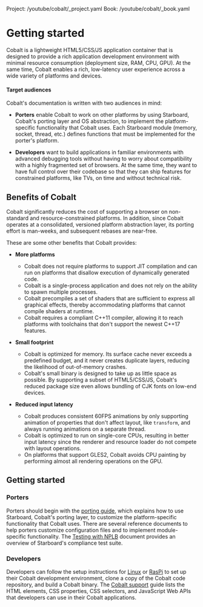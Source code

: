 Project: /youtube/cobalt/_project.yaml
Book: /youtube/cobalt/_book.yaml

# Getting started

Cobalt is a lightweight HTML5/CSS/JS application container that is designed
to provide a rich application development environment with minimal resource
consumption (deployment size, RAM, CPU, GPU). At the same time, Cobalt enables
a rich, low-latency user experience across a wide variety of platforms and
devices.

#### Target audiences

Cobalt's documentation is written with two audiences in mind:

*   **Porters** enable Cobalt to work on other platforms by using Starboard,
    Cobalt's porting layer and OS abstraction, to implement the
    platform-specific functionality that Cobalt uses. Each Starboard module
    (memory, socket, thread, etc.) defines functions that must be implemented
    for the porter's platform.

*   **Developers** want to build applications in familiar environments with
    advanced debugging tools without having to worry about compatibility with
    a highly fragmented set of browsers. At the same time, they want to have
    full control over their codebase so that they can ship features for
    constrained platforms, like TVs, on time and without technical risk.

## Benefits of Cobalt

Cobalt significantly reduces the cost of supporting a browser on non-standard
and resource-constrained platforms. In addition, since Cobalt operates at a
consolidated, versioned platform abstraction layer, its porting effort is
man-weeks, and subsequent rebases are near-free.

These are some other benefits that Cobalt provides:

*   **More platforms**

    *   Cobalt does not require platforms to support JIT compilation and can
        run on platforms that disallow execution of dynamically generated code.
    *   Cobalt is a single-process application and does not rely on the ability
        to spawn multiple processes.
    *   Cobalt precompiles a set of shaders that are sufficient to express all
        graphical effects, thereby accommodating platforms that cannot compile
        shaders at runtime.
    *   Cobalt requires a compliant C++11 compiler, allowing it to reach
        platforms with toolchains that don't support the newest C++17 features.

*   **Small footprint**
    *   Cobalt is optimized for memory. Its surface cache never exceeds a
        predefined budget, and it never creates duplicate layers, reducing
        the likelihood of out-of-memory crashes.
    *   Cobalt's small binary is designed to take up as little space as
        possible. By supporting a subset of HTML5/CSS/JS, Cobalt's reduced
        package size even allows bundling of CJK fonts on low-end devices.

*   **Reduced input latency**

    *   Cobalt produces consistent 60FPS animations by only supporting
        animation of properties that don't affect layout, like `transform`,
        and always running animations on a separate thread.
    *   Cobalt is optimized to run on single-core CPUs, resulting in better
        input latency since the renderer and resource loader do not compete
        with layout operations.
    *   On platforms that support GLES2, Cobalt avoids CPU painting by
        performing almost all rendering operations on the GPU.

## Getting started

### Porters

Porters should begin with the [porting guide](starboard/porting.md),
which explains how to use Starboard, Cobalt's porting layer, to customize the
platform-specific functionality that Cobalt uses. There are several reference
documents to help porters customize configuration files and to implement
module-specific functionality. The [Testing with
NPLB](starboard/testing.md) document provides an overview of
Starboard's compliance test suite.

### Developers

Developers can follow the setup instructions for
[Linux](development/setup-linux.md) or
[RasPi](development/setup-raspi.md) to set up their Cobalt development
environment, clone a copy of the Cobalt code repository, and build a Cobalt
binary. The [Cobalt support](development/reference/supported-features.md)
guide lists the HTML elements, CSS properties, CSS selectors, and JavaScript Web
APIs that developers can use in their Cobalt applications.
